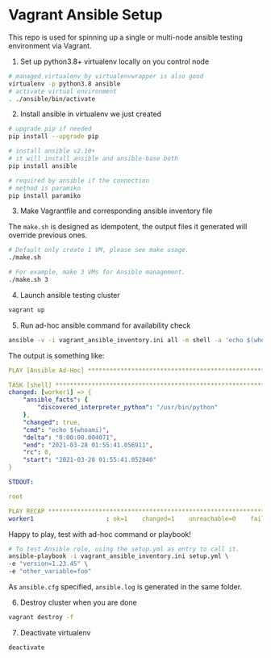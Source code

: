 # Vagrant Ansible Setup

This repo is used for spinning up a single or multi-node ansible testing
environment via Vagrant.


1. Set up python3.8+ virtualenv locally on you control node
```bash
# managed virtualenv by virtualenvwrapper is also good 
virtualenv -p python3.8 ansible
# activate virtual environment
. ./ansible/bin/activate
```

2. Install ansible in virtualenv we just created
```bash
# upgrade pip if needed
pip install --upgrade pip

# install ansible v2.10+
# it will install ansible and ansible-base both
pip install ansible

# required by ansible if the connection
# method is paramiko
pip install paramiko
```

3. Make Vagrantfile and corresponding ansible inventory file

The `make.sh` is designed as idempotent, the output files it generated will override previous ones. 
```bash
# Default only create 1 VM, please see make usage.
./make.sh

# For example, make 3 VMs for Ansible management.
./make.sh 3
```

4. Launch ansible testing cluster
```bash
vagrant up
```

5. Run ad-hoc ansible command for availability check
```bash
ansible -v -i vagrant_ansible_inventory.ini all -m shell -a 'echo $(whoami)'
```
The output is something like:
```yaml
PLAY [Ansible Ad-Hoc] ********************************************************************************************************************************

TASK [shell] *****************************************************************************************************************************************
changed: [worker1] => {
    "ansible_facts": {
        "discovered_interpreter_python": "/usr/bin/python"
    },
    "changed": true,
    "cmd": "echo $(whoami)",
    "delta": "0:00:00.004071",
    "end": "2021-03-28 01:55:41.056911",
    "rc": 0,
    "start": "2021-03-28 01:55:41.052840"
}

STDOUT:

root

PLAY RECAP *******************************************************************************************************************************************
worker1                    : ok=1    changed=1    unreachable=0    failed=0    skipped=0    rescued=0    ignored=0
```
Happy to play, test with ad-hoc command or playbook!
```bash
# To test Ansible role, using the setup.yml as entry to call it.
ansible-playbook -i vagrant_ansible_inventory.ini setup.yml \
-e "version=1.23.45" \
-e "other_variable=foo"
```
As `ansible.cfg` specified, `ansible.log` is generated in the same folder.

6. Destroy cluster when you are done
```bash
vagrant destroy -f
```

7. Deactivate virtualenv
```
deactivate
```
